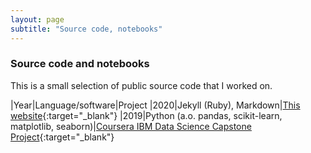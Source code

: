 ```yaml
---
layout: page
subtitle: "Source code, notebooks"
---
```


### Source code and notebooks

This is a small selection of public source code that I worked on.

|Year|Language/software|Project
|2020|Jekyll (Ruby), Markdown|[This website](https://github.com/haroldmeerwaldt/haroldmeerwaldt.github.io){:target="_blank"}
|2019|Python (a.o. pandas, scikit-learn, matplotlib, seaborn)|[Coursera IBM Data Science Capstone Project](https://github.com/haroldmeerwaldt/Coursera_Capstone/blob/master/Capstone%20Project:%20Final%20Assignment.ipynb){:target="_blank"}
